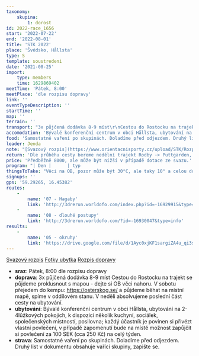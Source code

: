 ```yaml
---
taxonomy:
    skupina:
        1: dorost
id: 2022-race_1656
start: '2022-07-22'
end: '2022-08-01'
title: 'STK 2022'
place: 'Švédsko, Hållsta'
type: S
template: soustredeni
date: '2021-08-25'
import:
    type: members
    time: 1629869402
meetTime: 'Pátek, 8:00'
meetPlace: 'dle rozpisu dopravy'
link: ''
eventTypeDescription: ''
startTime: ''
map: ''
terrain: ''
transport: "3x půjčená dodávka 8-9 míst\r\nCestou do Rostocku na trajekt se půjdeme proklusnout s mapou - dejte si OB věci nahoru.\r\nV sobotu přejedem do kempu: https://osterskog.se/ a půjdeme běhat na místní mapě, spíme v oddílovém stanu.\r\nV neděli absolvujeme poslední část cesty na ubytování."
accomodation: 'Bývalé konferenční centrum v obci Hållsta, ubytování na 2-4lůžkových pokojích, k dispozici několik kuchyní, sociálek, společenských místností, posilovna; každý účastník je povinen si přivézt vlastní povlečení, v případě zapomenutí bude na místě možnost zapůjčit si povlečení za 100 SEK (cca 250 Kč) na celý týden.'
food: 'Samostatné vaření po skupinách. Doladíme před odjezdem. Druhý list v dokumentu obsahuje vařící skupiny, zapište se.'
leader: Jenda
note: "[Svazový rozpis](https://www.orientacnisporty.cz/upload/STK/Rozpis%20vdsko%202022.pdf)\r\n[Fotky ubytka](https://drive.google.com/drive/folders/1jq0EIqAR_Klr27_ilZwJ77nQ4Z9yS44K)\r\n[Rozpis dopravy](https://docs.google.com/spreadsheets/d/14XlkoNRDyvE03D2RUIKn8lIAZZLhdCz79p0BUGjEbkA/edit?usp=sharing)"
return: 'Dle průběhu cesty bereme nedělní trajekt Rodby -> Puttgarden, poté cesta domů (v Brně v pondělí okolo 7:00)'
price: 'Předběžně 8000, ale může být nižší v případě dotace ze svazu.'
program: "| Den |      | typ                                           | mapa                  | parkování                    |\r\n|-----|------|------------------------------------------|-----------------------|------------------------------|\r\n| pa  | dopo | cesta                                     | → Rostock         |                                   |\r\n|     | odpo | klus s mapou                          | Malchow            | https://mapy.cz/s/lecobetobe |\r\n| so  | dopo | cesta                                     | → Hok               | https://mapy.cz/s/numokazava |\r\n|     | odpo | mapový trénink                       |   Hok                  | https://mapy.cz/s/banesovado |\r\n| ne  | dopo | cesta                                     | → Hållsta           |  https://mapy.cz/s/fetamunehe |\r\n|     | odpo | seznamovák (01)                    | Fågelsjön           |  https://mapy.cz/s/cajosugaku |\r\n| po  | dopo | směry (02)                            | Hedlandet           | https://mapy.cz/s/fudegopoho |\r\n|     | odpo | okruhy (04)                              | Sågarsvedet      | https://mapy.cz/s/pukuvuzazu (!) |\r\n| ut  | dopo | middle + mikrosprint (03)        | Sågarsvedet      |  https://mapy.cz/s/furojuloha |\r\n|     | odpo |                                                  |                           |                               |\r\n| st  | dopo | semtamy (05)                          | Sågarsvedet      |  https://mapy.cz/s/kalosovaje |\r\n|     | odpo | nachytávaná (06)                     | Sågarsvedet      | https://mapy.cz/s/duhupemubu |\r\n| ct  | dopo | hromaďák (07)                        | Svalboviken       | https://mapy.cz/s/mafegevoko (!) |\r\n|     | odpo |                                                  |                          |                                        |\r\n| pa  | dopo | delší postupy (08)                  | Fågelsjön          |  https://mapy.cz/s/hucazufeje (!) |\r\n|     | odpo | III. úsek štafet (10)                  | Svalboviken       | https://mapy.cz/s/dopetatare  |\r\n| so  | dopo | middle + linie (09)                  | Svalboviken       | https://mapy.cz/s/hegalunuze  |\r\n|     | odpo | shluky (11)                                | Fågelsjön         | https://mapy.cz/s/recoteboho (!) |\r\n| ne  | dopo | štafety (12)                             | Fågelsjön          | https://mapy.cz/s/kehojopuga (!) |\r\n|     | odpo | cesta                                        |  →  Rødbyhavn |   https://mapy.cz/s/jetepetuze      |\r\n| po  | dopo | cesta                                      | → Brno              |                               |\r\n|     | odpo |                                                  |                           |                               |"
thingsToTake: "Věci na OB, pozor může být 30°C, ale taky 10° a celou dobu pršet, připravte se na to!,\r\n* plavky\r\n* spacák a karimatku – spaní na trajektu a ve stanu ze soboty na neděli\r\n* Celý [seznam na poslední záložce](https://docs.google.com/spreadsheets/d/14XlkoNRDyvE03D2RUIKn8lIAZZLhdCz79p0BUGjEbkA/edit?usp=sharing)"
signups: ''
gps: '59.29265, 16.45382'
routes:
    -
        name: '07 - Hagaby'
        link: 'http://3drerun.worldofo.com/index.php?id=-16929915&type=info'
    -
        name: '08 - dlouhé postupy'
        link: 'http://3drerun.worldofo.com/?id=-16930047&type=info'
results:
    -
        name: '05 - okruhy'
        link: 'https://drive.google.com/file/d/1Ayc0xjKF1sargiZA4u_qi3sSw07uwZWG/view?usp=sharing'
---
```


[Svazový rozpis](https://www.orientacnisporty.cz/upload/STK/Rozpis%20vdsko%202022.pdf)
[Fotky ubytka](https://drive.google.com/drive/folders/1jq0EIqAR_Klr27_ilZwJ77nQ4Z9yS44K)
[Rozpis dopravy](https://docs.google.com/spreadsheets/d/14XlkoNRDyvE03D2RUIKn8lIAZZLhdCz79p0BUGjEbkA/edit?usp=sharing)
* **sraz**: Pátek, 8:00 dle rozpisu dopravy
* **doprava**: 3x půjčená dodávka 8-9 míst
Cestou do Rostocku na trajekt se půjdeme proklusnout s mapou - dejte si OB věci nahoru.
V sobotu přejedem do kempu: https://osterskog.se/ a půjdeme běhat na místní mapě, spíme v oddílovém stanu.
V neděli absolvujeme poslední část cesty na ubytování.
* **ubytování**: Bývalé konferenční centrum v obci Hållsta, ubytování na 2-4lůžkových pokojích, k dispozici několik kuchyní, sociálek, společenských místností, posilovna; každý účastník je povinen si přivézt vlastní povlečení, v případě zapomenutí bude na místě možnost zapůjčit si povlečení za 100 SEK (cca 250 Kč) na celý týden.
* **strava**: Samostatné vaření po skupinách. Doladíme před odjezdem. Druhý list v dokumentu obsahuje vařící skupiny, zapište se.
